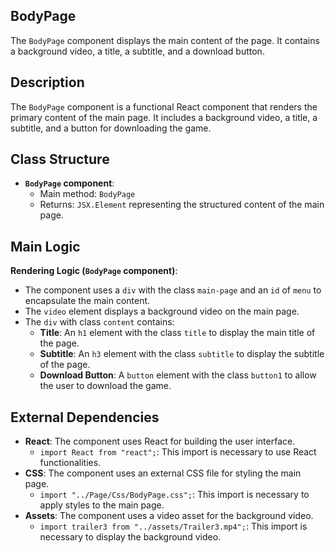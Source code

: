 ## BodyPage

The `BodyPage` component displays the main content of the page. It contains a background video, a title, a subtitle, and a download button.

## Description

The `BodyPage` component is a functional React component that renders the primary content of the main page. It includes a background video, a title, a subtitle, and a button for downloading the game.

## Class Structure

- **`BodyPage` component**:
  - Main method: `BodyPage`
  - Returns: `JSX.Element` representing the structured content of the main page.

## Main Logic

**Rendering Logic (`BodyPage` component)**:
  - The component uses a `div` with the class `main-page` and an `id` of `menu` to encapsulate the main content.
  - The `video` element displays a background video on the main page.
  - The `div` with class `content` contains:
    - **Title**: An `h1` element with the class `title` to display the main title of the page.
    - **Subtitle**: An `h3` element with the class `subtitle` to display the subtitle of the page.
    - **Download Button**: A `button` element with the class `button1` to allow the user to download the game.

## External Dependencies

- **React**: The component uses React for building the user interface.
  - `import React from "react";`: This import is necessary to use React functionalities.
- **CSS**: The component uses an external CSS file for styling the main page.
  - `import "../Page/Css/BodyPage.css";`: This import is necessary to apply styles to the main page.
- **Assets**: The component uses a video asset for the background video.
  - `import trailer3 from "../assets/Trailer3.mp4";`: This import is necessary to display the background video.
